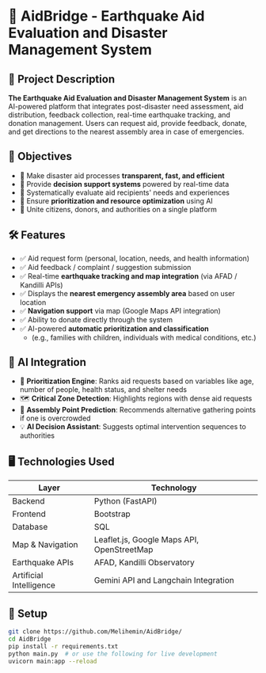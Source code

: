 # 📌 AidBridge - Earthquake Aid Evaluation and Disaster Management System

## 📖 Project Description

**The Earthquake Aid Evaluation and Disaster Management System** is an AI-powered platform that integrates post-disaster need assessment, aid distribution, feedback collection, real-time earthquake tracking, and donation management. Users can request aid, provide feedback, donate, and get directions to the nearest assembly area in case of emergencies.

## 🎯 Objectives

- 🎯 Make disaster aid processes **transparent, fast, and efficient**  
- 🧭 Provide **decision support systems** powered by real-time data  
- 🙌 Systematically evaluate aid recipients' needs and experiences  
- 🧠 Ensure **prioritization and resource optimization** using AI  
- 💬 Unite citizens, donors, and authorities on a single platform  

## 🛠️ Features

- ✅ Aid request form (personal, location, needs, and health information)  
- ✅ Aid feedback / complaint / suggestion submission  
- ✅ Real-time **earthquake tracking and map integration** (via AFAD / Kandilli APIs)  
- ✅ Displays the **nearest emergency assembly area** based on user location  
- ✅ **Navigation support** via map (Google Maps API integration)  
- ✅ Ability to donate directly through the system  
- ✅ AI-powered **automatic prioritization and classification**  
  - (e.g., families with children, individuals with medical conditions, etc.)  

## 🧠 AI Integration

- 🤖 **Prioritization Engine**: Ranks aid requests based on variables like age, number of people, health status, and shelter needs  
- 🗺️ **Critical Zone Detection**: Highlights regions with dense aid requests  
- 🧭 **Assembly Point Prediction**: Recommends alternative gathering points if one is overcrowded  
- 💡 **AI Decision Assistant**: Suggests optimal intervention sequences to authorities  

## 🖥️ Technologies Used

| Layer              | Technology                                  |
|--------------------|---------------------------------------------|
| Backend            | Python (FastAPI)                            |
| Frontend           | Bootstrap                                   |
| Database           | SQL                                         |
| Map & Navigation   | Leaflet.js, Google Maps API, OpenStreetMap  |
| Earthquake APIs    | AFAD, Kandilli Observatory                  |
| Artificial Intelligence | Gemini API and Langchain Integration     |

## 🚀 Setup

```bash
git clone https://github.com/Melihemin/AidBridge/
cd AidBridge
pip install -r requirements.txt
python main.py  # or use the following for live development
uvicorn main:app --reload
